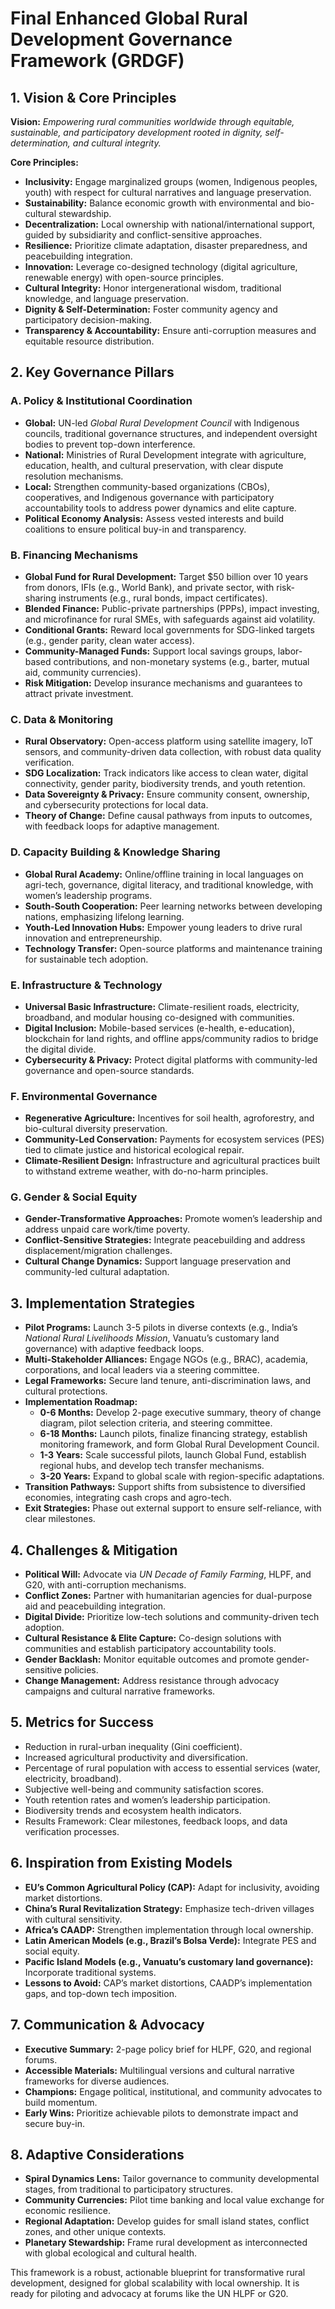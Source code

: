# Final Enhanced Global Rural Development Governance Framework (GRDGF)

## 1. Vision & Core Principles
**Vision:** *Empowering rural communities worldwide through equitable, sustainable, and participatory development rooted in dignity, self-determination, and cultural integrity.*

**Core Principles:**
- **Inclusivity:** Engage marginalized groups (women, Indigenous peoples, youth) with respect for cultural narratives and language preservation.
- **Sustainability:** Balance economic growth with environmental and bio-cultural stewardship.
- **Decentralization:** Local ownership with national/international support, guided by subsidiarity and conflict-sensitive approaches.
- **Resilience:** Prioritize climate adaptation, disaster preparedness, and peacebuilding integration.
- **Innovation:** Leverage co-designed technology (digital agriculture, renewable energy) with open-source principles.
- **Cultural Integrity:** Honor intergenerational wisdom, traditional knowledge, and language preservation.
- **Dignity & Self-Determination:** Foster community agency and participatory decision-making.
- **Transparency & Accountability:** Ensure anti-corruption measures and equitable resource distribution.

## 2. Key Governance Pillars

### A. Policy & Institutional Coordination
- **Global:** UN-led *Global Rural Development Council* with Indigenous councils, traditional governance structures, and independent oversight bodies to prevent top-down interference.
- **National:** Ministries of Rural Development integrate with agriculture, education, health, and cultural preservation, with clear dispute resolution mechanisms.
- **Local:** Strengthen community-based organizations (CBOs), cooperatives, and Indigenous governance with participatory accountability tools to address power dynamics and elite capture.
- **Political Economy Analysis:** Assess vested interests and build coalitions to ensure political buy-in and transparency.

### B. Financing Mechanisms
- **Global Fund for Rural Development:** Target $50 billion over 10 years from donors, IFIs (e.g., World Bank), and private sector, with risk-sharing instruments (e.g., rural bonds, impact certificates).
- **Blended Finance:** Public-private partnerships (PPPs), impact investing, and microfinance for rural SMEs, with safeguards against aid volatility.
- **Conditional Grants:** Reward local governments for SDG-linked targets (e.g., gender parity, clean water access).
- **Community-Managed Funds:** Support local savings groups, labor-based contributions, and non-monetary systems (e.g., barter, mutual aid, community currencies).
- **Risk Mitigation:** Develop insurance mechanisms and guarantees to attract private investment.

### C. Data & Monitoring
- **Rural Observatory:** Open-access platform using satellite imagery, IoT sensors, and community-driven data collection, with robust data quality verification.
- **SDG Localization:** Track indicators like access to clean water, digital connectivity, gender parity, biodiversity trends, and youth retention.
- **Data Sovereignty & Privacy:** Ensure community consent, ownership, and cybersecurity protections for local data.
- **Theory of Change:** Define causal pathways from inputs to outcomes, with feedback loops for adaptive management.

### D. Capacity Building & Knowledge Sharing
- **Global Rural Academy:** Online/offline training in local languages on agri-tech, governance, digital literacy, and traditional knowledge, with women’s leadership programs.
- **South-South Cooperation:** Peer learning networks between developing nations, emphasizing lifelong learning.
- **Youth-Led Innovation Hubs:** Empower young leaders to drive rural innovation and entrepreneurship.
- **Technology Transfer:** Open-source platforms and maintenance training for sustainable tech adoption.

### E. Infrastructure & Technology
- **Universal Basic Infrastructure:** Climate-resilient roads, electricity, broadband, and modular housing co-designed with communities.
- **Digital Inclusion:** Mobile-based services (e-health, e-education), blockchain for land rights, and offline apps/community radios to bridge the digital divide.
- **Cybersecurity & Privacy:** Protect digital platforms with community-led governance and open-source standards.

### F. Environmental Governance
- **Regenerative Agriculture:** Incentives for soil health, agroforestry, and bio-cultural diversity preservation.
- **Community-Led Conservation:** Payments for ecosystem services (PES) tied to climate justice and historical ecological repair.
- **Climate-Resilient Design:** Infrastructure and agricultural practices built to withstand extreme weather, with do-no-harm principles.

### G. Gender & Social Equity
- **Gender-Transformative Approaches:** Promote women’s leadership and address unpaid care work/time poverty.
- **Conflict-Sensitive Strategies:** Integrate peacebuilding and address displacement/migration challenges.
- **Cultural Change Dynamics:** Support language preservation and community-led cultural adaptation.

## 3. Implementation Strategies
- **Pilot Programs:** Launch 3-5 pilots in diverse contexts (e.g., India’s *National Rural Livelihoods Mission*, Vanuatu’s customary land governance) with adaptive feedback loops.
- **Multi-Stakeholder Alliances:** Engage NGOs (e.g., BRAC), academia, corporations, and local leaders via a steering committee.
- **Legal Frameworks:** Secure land tenure, anti-discrimination laws, and cultural protections.
- **Implementation Roadmap:**
  - **0-6 Months:** Develop 2-page executive summary, theory of change diagram, pilot selection criteria, and steering committee.
  - **6-18 Months:** Launch pilots, finalize financing strategy, establish monitoring framework, and form Global Rural Development Council.
  - **1-3 Years:** Scale successful pilots, launch Global Fund, establish regional hubs, and develop tech transfer mechanisms.
  - **3-20 Years:** Expand to global scale with region-specific adaptations.
- **Transition Pathways:** Support shifts from subsistence to diversified economies, integrating cash crops and agro-tech.
- **Exit Strategies:** Phase out external support to ensure self-reliance, with clear milestones.

## 4. Challenges & Mitigation
- **Political Will:** Advocate via *UN Decade of Family Farming*, HLPF, and G20, with anti-corruption mechanisms.
- **Conflict Zones:** Partner with humanitarian agencies for dual-purpose aid and peacebuilding integration.
- **Digital Divide:** Prioritize low-tech solutions and community-driven tech adoption.
- **Cultural Resistance & Elite Capture:** Co-design solutions with communities and establish participatory accountability tools.
- **Gender Backlash:** Monitor equitable outcomes and promote gender-sensitive policies.
- **Change Management:** Address resistance through advocacy campaigns and cultural narrative frameworks.

## 5. Metrics for Success
- Reduction in rural-urban inequality (Gini coefficient).
- Increased agricultural productivity and diversification.
- Percentage of rural population with access to essential services (water, electricity, broadband).
- Subjective well-being and community satisfaction scores.
- Youth retention rates and women’s leadership participation.
- Biodiversity trends and ecosystem health indicators.
- Results Framework: Clear milestones, feedback loops, and data verification processes.

## 6. Inspiration from Existing Models
- **EU’s Common Agricultural Policy (CAP):** Adapt for inclusivity, avoiding market distortions.
- **China’s Rural Revitalization Strategy:** Emphasize tech-driven villages with cultural sensitivity.
- **Africa’s CAADP:** Strengthen implementation through local ownership.
- **Latin American Models (e.g., Brazil’s Bolsa Verde):** Integrate PES and social equity.
- **Pacific Island Models (e.g., Vanuatu’s customary land governance):** Incorporate traditional systems.
- **Lessons to Avoid:** CAP’s market distortions, CAADP’s implementation gaps, and top-down tech imposition.

## 7. Communication & Advocacy
- **Executive Summary:** 2-page policy brief for HLPF, G20, and regional forums.
- **Accessible Materials:** Multilingual versions and cultural narrative frameworks for diverse audiences.
- **Champions:** Engage political, institutional, and community advocates to build momentum.
- **Early Wins:** Prioritize achievable pilots to demonstrate impact and secure buy-in.

## 8. Adaptive Considerations
- **Spiral Dynamics Lens:** Tailor governance to community developmental stages, from traditional to participatory structures.
- **Community Currencies:** Pilot time banking and local value exchange for economic resilience.
- **Regional Adaptation:** Develop guides for small island states, conflict zones, and other unique contexts.
- **Planetary Stewardship:** Frame rural development as interconnected with global ecological and cultural health.

This framework is a robust, actionable blueprint for transformative rural development, designed for global scalability with local ownership. It is ready for piloting and advocacy at forums like the UN HLPF or G20.